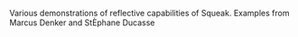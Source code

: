 Various demonstrations of reflective capabilities of Squeak.
Examples from Marcus Denker and StÈphane Ducasse